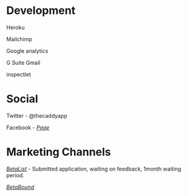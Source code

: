 Development
===========

Heroku

Mailchimp

Google analytics

G Suite Gmail

inspectlet

Social
======

Twitter - @thecaddyapp

Facebook -
[*Page*](https://www.facebook.com/Caddy-1633594166947801/?ref=aymt_homepage_panel)

Marketing Channels
==================

[*BetaList*](https://betalist.com/) - Submitted application, waiting on
feedback, 1month waiting period.

[*BetaBound*](https://www.betabound.com)
